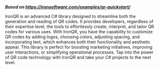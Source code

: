 ***Based on <https://ironsoftware.com/examples/qr-quickstart/>***

IronQR is an advanced C# library designed to streamline both the generation and reading of QR codes. It provides developers, regardless of their expertise level, the tools to effortlessly create, interpret, and tailor QR codes for various uses. With IronQR, you have the capability to customize QR codes by adding logos, choosing colors, adjusting spacing, and incorporating text, which enhances both their functionality and aesthetic appeal. This library is perfect for boosting marketing initiatives, improving user interactions, or simplifying operational processes. Tap into the power of QR code technology with IronQR and take your C# projects to the next level.